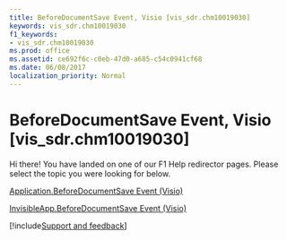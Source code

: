 ```yaml
---
title: BeforeDocumentSave Event, Visio [vis_sdr.chm10019030]
keywords: vis_sdr.chm10019030
f1_keywords:
- vis_sdr.chm10019030
ms.prod: office
ms.assetid: ce692f6c-c0eb-47d0-a685-c54c0941cf68
ms.date: 06/08/2017
localization_priority: Normal
---
```



# BeforeDocumentSave Event, Visio [vis_sdr.chm10019030]

Hi there! You have landed on one of our F1 Help redirector pages. Please select the topic you were looking for below.

[Application.BeforeDocumentSave Event (Visio)](https://msdn.microsoft.com/library/d5d159fb-52e8-2308-6cc2-3b5b4f82fabb%28Office.15%29.aspx)

[InvisibleApp.BeforeDocumentSave Event (Visio)](https://msdn.microsoft.com/library/ee26b9d4-6945-25d7-559b-d7e9672f252d%28Office.15%29.aspx)

[!include[Support and feedback](~/includes/feedback-boilerplate.md)]